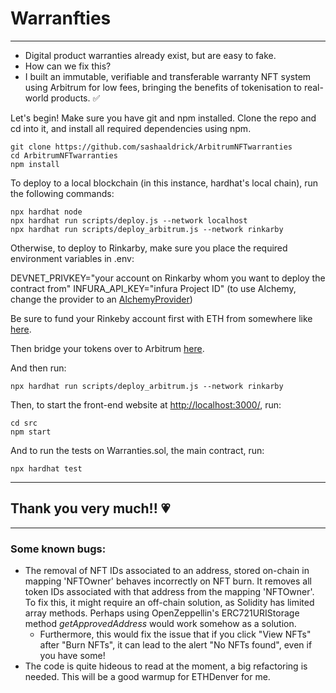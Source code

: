 # Warranfties
------------------------------------------------------

* Digital product warranties already exist, but are easy to fake.
* How can we fix this?
* I built an immutable, verifiable and transferable warranty NFT system using Arbitrum for low fees, bringing the benefits of tokenisation to real-world products. ✅

Let's begin! Make sure you have git and npm installed. Clone the repo and cd into it, and install all required dependencies using npm.

```
git clone https://github.com/sashaaldrick/ArbitrumNFTwarranties
cd ArbitrumNFTwarranties
npm install
```

To deploy to a local blockchain (in this instance, hardhat's local chain), run the following commands:

```
npx hardhat node
npx hardhat run scripts/deploy.js --network localhost
npx hardhat run scripts/deploy_arbitrum.js --network rinkarby
```
Otherwise, to deploy to Rinkarby, make sure you place the required environment variables in .env:

DEVNET_PRIVKEY="your account on Rinkarby whom you want to deploy the contract from"
INFURA_API_KEY="infura Project ID" (to use Alchemy, change the provider to an [AlchemyProvider](https://docs.ethers.io/v5/api/providers/api-providers/#AlchemyProvider))

Be sure to fund your Rinkeby account first with ETH from somewhere like [here](https://faucets.chain.link/rinkeby).

Then bridge your tokens over to Arbitrum [here](https://bridge.arbitrum.io/).

And then run:

``` 
npx hardhat run scripts/deploy_arbitrum.js --network rinkarby
```

Then, to start the front-end website at [http://localhost:3000/](http://localhost:3000/), run:

```
cd src
npm start
```

And to run the tests on Warranties.sol, the main contract, run:

```
npx hardhat test
```

----------------------------------------------

## Thank you very much!! 💗

----------------------------------------------

### Some known bugs:

* The removal of NFT IDs associated to an address, stored on-chain in mapping 'NFTOwner' behaves incorrectly on NFT burn. It removes all token IDs associated with that address from the mapping 'NFTOwner'. To fix this, it might require an off-chain solution, as Solidity has limited array methods. Perhaps using OpenZeppellin's ERC721URIStorage method _getApprovedAddress_ would work somehow as a solution.
	* Furthermore, this would fix the issue that if you click "View NFTs" after "Burn NFTs", it can lead to the alert "No NFTs found", even if you have some!
* The code is quite hideous to read at the moment, a big refactoring is needed. This will be a good warmup for ETHDenver for me.


